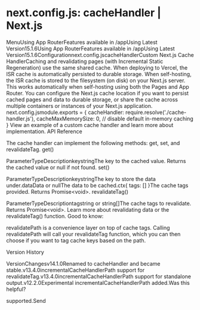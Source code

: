 # next.config.js: cacheHandler | Next.js

<p>MenuUsing App RouterFeatures available in /appUsing Latest Version15.1.6Using App RouterFeatures available in /appUsing Latest Version15.1.6Configurationnext.config.jscacheHandlerCustom Next.js Cache HandlerCaching and revalidating pages (with Incremental Static Regeneration) use the same shared cache. When deploying to Vercel, the ISR cache is automatically persisted to durable storage.
When self-hosting, the ISR cache is stored to the filesystem (on disk) on your Next.js server. This works automatically when self-hosting using both the Pages and App Router.
You can configure the Next.js cache location if you want to persist cached pages and data to durable storage, or share the cache across multiple containers or instances of your Next.js application.
next.config.jsmodule.exports = {
cacheHandler: require.resolve('./cache-handler.js'),
cacheMaxMemorySize: 0, // disable default in-memory caching
}
View an example of a custom cache handler and learn more about implementation.
API Reference</p>
<p>The cache handler can implement the following methods: get, set, and revalidateTag.
get()</p>
<p>ParameterTypeDescriptionkeystringThe key to the cached value.
Returns the cached value or null if not found.
set()</p>
<p>ParameterTypeDescriptionkeystringThe key to store the data under.dataData or nullThe data to be cached.ctx{ tags: [] }The cache tags provided.
Returns Promise&lt;void&gt;.
revalidateTag()</p>
<p>ParameterTypeDescriptiontagstring or string[]The cache tags to revalidate.
Returns Promise&lt;void&gt;. Learn more about revalidating data or the revalidateTag() function.
Good to know:</p>
<p>revalidatePath is a convenience layer on top of cache tags. Calling revalidatePath will call your revalidateTag function, which you can then choose if you want to tag cache keys based on the path.</p>
<p>Version History</p>
<p>VersionChangesv14.1.0Renamed to cacheHandler and became stable.v13.4.0incrementalCacheHandlerPath support for revalidateTag.v13.4.0incrementalCacheHandlerPath support for standalone output.v12.2.0Experimental incrementalCacheHandlerPath added.Was this helpful?</p>
<p>supported.Send</p>
